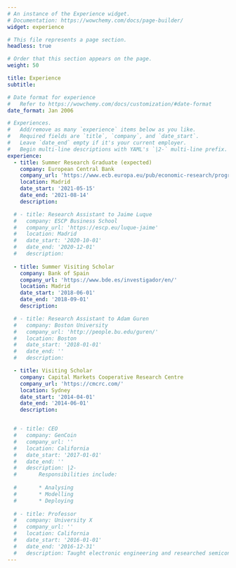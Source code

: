 ```yaml
---
# An instance of the Experience widget.
# Documentation: https://wowchemy.com/docs/page-builder/
widget: experience

# This file represents a page section.
headless: true

# Order that this section appears on the page.
weight: 50

title: Experience
subtitle:

# Date format for experience
#   Refer to https://wowchemy.com/docs/customization/#date-format
date_format: Jan 2006

# Experiences.
#   Add/remove as many `experience` items below as you like.
#   Required fields are `title`, `company`, and `date_start`.
#   Leave `date_end` empty if it's your current employer.
#   Begin multi-line descriptions with YAML's `|2-` multi-line prefix.
experience:
  - title: Summer Research Graduate (expected)
    company: European Central Bank 
    company_url: 'https://www.ecb.europa.eu/pub/economic-research/programmes/graduate/html/index.en.html'
    location: Madrid
    date_start: '2021-05-15'
    date_end: '2021-08-14'
    description:

  # - title: Research Assistant to Jaime Luque
  #   company: ESCP Business School 
  #   company_url: 'https://escp.eu/luque-jaime'
  #   location: Madrid
  #   date_start: '2020-10-01'
  #   date_end: '2020-12-01'
  #   description:
        
  - title: Summer Visiting Scholar
    company: Bank of Spain 
    company_url: 'https://www.bde.es/investigador/en/'
    location: Madrid
    date_start: '2018-06-01'
    date_end: '2018-09-01'
    description:

  # - title: Research Assistant to Adam Guren
  #   company: Boston University
  #   company_url: 'http://people.bu.edu/guren/'
  #   location: Boston
  #   date_start: '2018-01-01'
  #   date_end: ''
  #   description:

  - title: Visiting Scholar
    company: Capital Markets Cooperative Research Centre 
    company_url: 'https://cmcrc.com/'
    location: Sydney
    date_start: '2014-04-01'
    date_end: '2014-06-01'
    description:


  # - title: CEO
  #   company: GenCoin
  #   company_url: ''
  #   location: California
  #   date_start: '2017-01-01'
  #   date_end: ''
  #   description: |2-
  #       Responsibilities include:
        
  #       * Analysing
  #       * Modelling
  #       * Deploying
        
  # - title: Professor
  #   company: University X
  #   company_url: ''
  #   location: California
  #   date_start: '2016-01-01'
  #   date_end: '2016-12-31'
  #   description: Taught electronic engineering and researched semiconductor physics.
---
```

